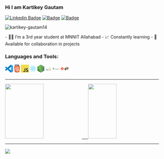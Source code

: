 ### Hi I am Kartikey Gautam
[![Linkedin Badge](https://img.shields.io/badge/-Kartikey-blue?style=flat&logo=Linkedin&logoColor=white&link=https://www.linkedin.com/in/kartikeygautam14/)](https://www.linkedin.com/in/kartikeygautam14/)
[![Badge](https://cp-logo.vercel.app/codechef/kartikey_?logo=true)](https://www.codechef.com/users/kartikey_)
[![Badge](https://cp-logo.vercel.app/codeforces/kartikey_?logo=true)](https://codeforces.com/profile/kartikey_)
<p align="left"> <img src="https://komarev.com/ghpvc/?username=kartikey-gautam14&label=Profile%20views&color=0e75b6&style=flat" alt="kartikey-gautam14" /> </p>
- 👨‍🎓 I’m a 3rd year student at MNNIT Allahabad
- 📈 Constantly learning
- 👯 Available for collaboration in projects

### Languages and Tools:

<img align="left" alt="Visual Studio Code" width="26px" src="https://raw.githubusercontent.com/github/explore/80688e429a7d4ef2fca1e82350fe8e3517d3494d/topics/visual-studio-code/visual-studio-code.png" />
<img align="left" alt="HTML5" width="26px" src="https://raw.githubusercontent.com/github/explore/80688e429a7d4ef2fca1e82350fe8e3517d3494d/topics/html/html.png" />
<img align="left" alt="JavaScript" width="26px" src="https://raw.githubusercontent.com/github/explore/80688e429a7d4ef2fca1e82350fe8e3517d3494d/topics/javascript/javascript.png" />
<img align="left" alt="React" width="26px" src="https://raw.githubusercontent.com/github/explore/80688e429a7d4ef2fca1e82350fe8e3517d3494d/topics/react/react.png" />
<img align="left" alt="Node.js" width="26px" src="https://raw.githubusercontent.com/github/explore/80688e429a7d4ef2fca1e82350fe8e3517d3494d/topics/nodejs/nodejs.png" />
<img align="left" alt="MySQL" width="26px" src="https://raw.githubusercontent.com/github/explore/80688e429a7d4ef2fca1e82350fe8e3517d3494d/topics/mysql/mysql.png" />
<img align="left" alt="MongoDB" width="26px" src="https://raw.githubusercontent.com/github/explore/80688e429a7d4ef2fca1e82350fe8e3517d3494d/topics/mongodb/mongodb.png" />
<img align="left" alt="Git" width="26px" src="https://raw.githubusercontent.com/github/explore/80688e429a7d4ef2fca1e82350fe8e3517d3494d/topics/git/git.png" />
<br />
<br />
<hr/>
<a href="https://github.com/kartikey-gautam14">
  <img width="50%" height="180cm" src="https://github-readme-stats.vercel.app/api?username=kartikey-gautam14&count_private=true&show_icons=true&theme=dark" /> &nbsp; &nbsp;
  <img width="43%" height="180cm" src="https://github-readme-stats.vercel.app/api/top-langs/?username=kartikey-gautam14&layout=compact&theme=dark&langs_count=10" />
</a>
<hr/>
<p>
  <img align="center" src="https://github-readme-streak-stats.herokuapp.com?user=kartikey-gautam14&theme=dark&hide_border=true&date_format=M%20j%5B%2C%20Y%5D" />
</p>